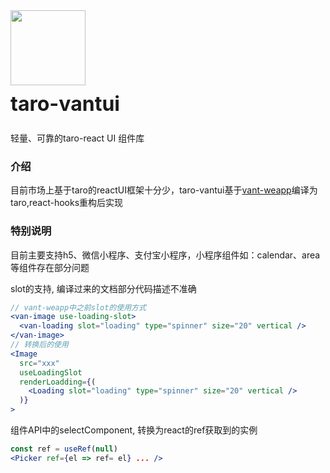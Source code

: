 <div class="van-doc-card">
  <div class="van-doc-intro">
    <img class="van-doc-intro__logo" style="width: 120px; height: 120px; box-shadow: none;" src="https://img.yzcdn.cn/public_files/2017/12/18/fd78cf6bb5d12e2a119d0576bedfd230.png">
    <h2 style="margin: 0; font-size: 32px; line-height: 60px;">taro-vantui</h2>
    <p>轻量、可靠的taro-react UI 组件库</p>
  </div>
</div>

### 介绍
目前市场上基于taro的reactUI框架十分少，taro-vantui基于[vant-weapp](https://youzan.github.io/vant-weapp/#/home)编译为taro,react-hooks重构后实现

### 特别说明
目前主要支持h5、微信小程序、支付宝小程序，小程序组件如：calendar、area等组件存在部分问题

slot的支持, 编译过来的文档部分代码描述不准确

```jsx
// vant-weapp中之前slot的使用方式
<van-image use-loading-slot>
  <van-loading slot="loading" type="spinner" size="20" vertical />
</van-image>
// 转换后的使用
<Image 
  src="xxx"
  useLoadingSlot
  renderLoadding={(
    <Loading slot="loading" type="spinner" size="20" vertical />
  )}
>
```
组件API中的selectComponent, 转换为react的ref获取到的实例
```jsx
const ref = useRef(null)
<Picker ref={el => ref= el} ... />
```